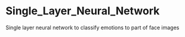# Single_Layer_Neural_Network
Single layer neural network to classify emotions to part of face images
